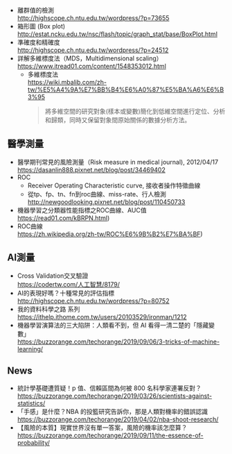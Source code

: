 - 離群值的檢測
  <br>http://highscope.ch.ntu.edu.tw/wordpress/?p=73655
- 箱形圖 (Box plot)
  <br>http://estat.ncku.edu.tw/nsc/flash/topic/graph_stat/base/BoxPlot.html
- 準確度和精確度
  <br>http://highscope.ch.ntu.edu.tw/wordpress/?p=24512
- 詳解多維標度法（MDS，Multidimensional scaling）
  <br>https://www.itread01.com/content/1548353012.html
  - 多維標度法
    <br>https://wiki.mbalib.com/zh-tw/%E5%A4%9A%E7%BB%B4%E6%A0%87%E5%BA%A6%E6%B3%95
    > 將多維空間的研究對象(樣本或變數)簡化到低維空間進行定位、分析和歸類，同時又保留對象間原始關係的數據分析方法。

## 醫學測量
- 醫學期刊常見的風險測量（Risk measure in medical journal), 2012/04/17
  <br>https://dasanlin888.pixnet.net/blog/post/34469402
- ROC
  - Receiver Operating Characteristic curve, 接收者操作特徵曲線
  - 從tp、fp、tn、fn到roc曲線、miss-rate、行人檢測
    <br>http://newgoodlooking.pixnet.net/blog/post/110450733
- 機器學習之分類器性能指標之ROC曲線、AUC值
  <br>https://read01.com/kBRPN.html)
- ROC曲線
  <br>https://zh.wikipedia.org/zh-tw/ROC%E6%9B%B2%E7%BA%BF)

## AI測量
- Cross Validation交叉驗證
  <br>https://codertw.com/人工智慧/8179/
- AI的表現好嗎？十種常見的評估指標
  <br>http://highscope.ch.ntu.edu.tw/wordpress/?p=80752
- 我的資料科學之路 系列
  <br>https://ithelp.ithome.com.tw/users/20103529/ironman/1212 
- 機器學習演算法的三大陷阱：人類看不到，但 AI 看得一清二楚的「隱藏變數」
  <br>https://buzzorange.com/techorange/2019/09/06/3-tricks-of-machine-learning/

## News
- 統計學基礎遭質疑！p 值、信賴區間為何被 800 名科學家連署反對？
  <br>https://buzzorange.com/techorange/2019/03/26/scientists-against-statistics/
- 「手感」是什麼？NBA 的投籃研究告訴你，那是人類對機率的錯誤認識
  <br>https://buzzorange.com/techorange/2019/04/02/nba-shoot-research/
- 【風險的本質】現實世界沒有單一答案，風險的機率該怎麼算？
  <br>https://buzzorange.com/techorange/2019/09/11/the-essence-of-probability/

